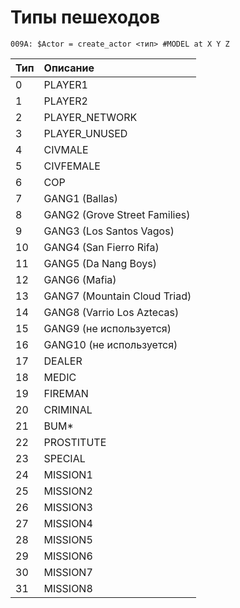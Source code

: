 # Типы пешеходов

```text
009A: $Actor = create_actor <тип> #MODEL at X Y Z 
```

| Тип | Описание |
| :--- | :--- |
| 0 | PLAYER1 |
| 1 | PLAYER2 |
| 2 | PLAYER\_NETWORK |
| 3 | PLAYER\_UNUSED |
| 4 | CIVMALE |
| 5 | CIVFEMALE |
| 6 | COP |
| 7 | GANG1 \(Ballas\) |
| 8 | GANG2 \(Grove Street Families\) |
| 9 | GANG3 \(Los Santos Vagos\) |
| 10 | GANG4 \(San Fierro Rifa\) |
| 11 | GANG5 \(Da Nang Boys\) |
| 12 | GANG6 \(Mafia\) |
| 13 | GANG7 \(Mountain Cloud Triad\) |
| 14 | GANG8 \(Varrio Los Aztecas\) |
| 15 | GANG9 \(не используется\) |
| 16 | GANG10 \(не используется\) |
| 17 | DEALER |
| 18 | MEDIC |
| 19 | FIREMAN |
| 20 | CRIMINAL |
| 21 | BUM\* |
| 22 | PROSTITUTE |
| 23 | SPECIAL |
| 24 | MISSION1 |
| 25 | MISSION2 |
| 26 | MISSION3 |
| 27 | MISSION4 |
| 28 | MISSION5 |
| 29 | MISSION6 |
| 30 | MISSION7 |
| 31 | MISSION8 |

